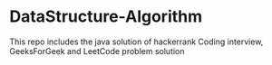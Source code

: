 # DataStructure-Algorithm
This repo includes the java solution of hackerrank Coding interview, GeeksForGeek and LeetCode problem solution
